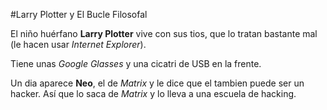 #Larry Plotter y El Bucle Filosofal

El niño huérfano **Larry Plotter** vive con sus tios, que lo tratan bastante mal (le hacen usar *Internet Explorer*).

Tiene unas *Google Glasses* y una cicatri de USB en la frente.

Un dia aparece **Neo**, el de *Matrix* y le dice que el tambien puede ser un hacker. Así que lo saca de *Matrix* y lo lleva a una escuela de hacking.
